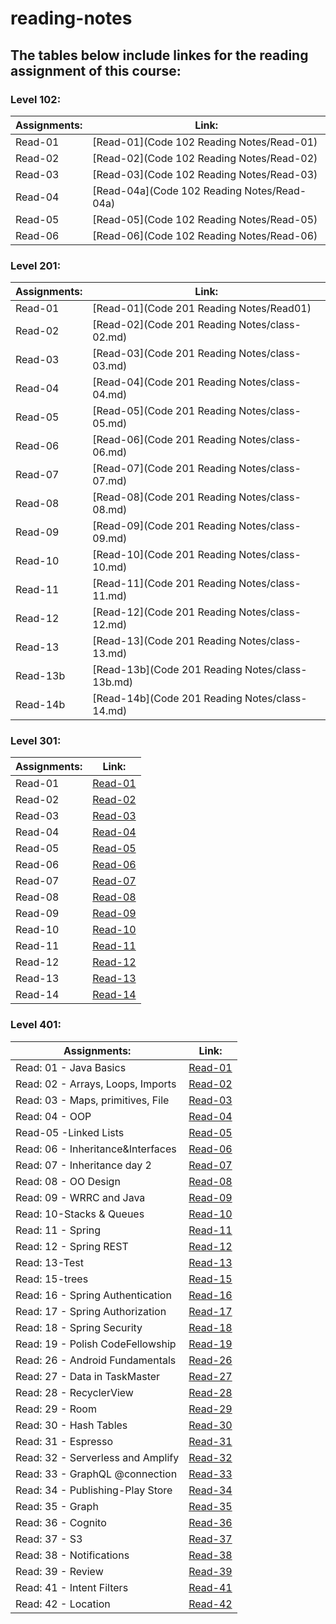 # reading-notes
## **The tables below include linkes for the reading assignment of this course:** 

### Level 102:

|  **Assignments:**  |                 **Link:**                 |
|--------------------|-------------------------------------------|
|  Read-01           |[Read-01](Code 102 Reading Notes/Read-01)  |
|  Read-02           |[Read-02](Code 102 Reading Notes/Read-02)  |
|  Read-03           |[Read-03](Code 102 Reading Notes/Read-03)  |
|  Read-04           |[Read-04a](Code 102 Reading Notes/Read-04a)|
|  Read-05           |[Read-05](Code 102 Reading Notes/Read-05)  |
|  Read-06           |[Read-06](Code 102 Reading Notes/Read-06)  |

### Level 201:

|  **Assignments:**  |                    **Link:**                   |
|--------------------|------------------------------------------------|
|  Read-01           |[Read-01](Code 201 Reading Notes/Read01)        |
|  Read-02           |[Read-02](Code 201 Reading Notes/class-02.md)   |
|  Read-03           |[Read-03](Code 201 Reading Notes/class-03.md)   |
|  Read-04           |[Read-04](Code 201 Reading Notes/class-04.md)   |
|  Read-05           |[Read-05](Code 201 Reading Notes/class-05.md)   |
|  Read-06           |[Read-06](Code 201 Reading Notes/class-06.md)   |
|  Read-07           |[Read-07](Code 201 Reading Notes/class-07.md)   |
|  Read-08           |[Read-08](Code 201 Reading Notes/class-08.md)   |
|  Read-09           |[Read-09](Code 201 Reading Notes/class-09.md)   |
|  Read-10           |[Read-10](Code 201 Reading Notes/class-10.md)   |
|  Read-11           |[Read-11](Code 201 Reading Notes/class-11.md)   |
|  Read-12           |[Read-12](Code 201 Reading Notes/class-12.md)   |
|  Read-13           |[Read-13](Code 201 Reading Notes/class-13.md)   |
|  Read-13b          |[Read-13b](Code 201 Reading Notes/class-13b.md) |
|  Read-14b          |[Read-14b](Code 201 Reading Notes/class-14.md)  |


### Level 301:

|  **Assignments:**  |           **Link:**          |
|--------------------|------------------------------|
|  Read-01           |[Read-01](Code-301/class01)   |
|  Read-02           |[Read-02](Code-301/class02)   |
|  Read-03           |[Read-03](Code-301/class03)   |
|  Read-04           |[Read-04](Code-301/class04)   |
|  Read-05           |[Read-05](Code-301/class05)   |
|  Read-06           |[Read-06](Code-301/class06)   |
|  Read-07           |[Read-07](Code-301/class07)   |
|  Read-08           |[Read-08](Code-301/class08)   |
|  Read-09           |[Read-09](Code-301/class09)   |
|  Read-10           |[Read-10](Code-301/class10)   |
|  Read-11           |[Read-11](Code-301/class11)   |
|  Read-12           |[Read-12](Code-301/class12)   |
|  Read-13           |[Read-13](Code-301/class13)   |
|  Read-14           |[Read-14](Code-301/class14)   |


### Level 401:

|  **Assignments:**               |           **Link:**         |
|---------------------------------|-----------------------------|
|Read: 01 - Java Basics           |[Read-01](Code-401/class01)  |
|Read: 02 - Arrays, Loops, Imports|[Read-02](Code-401/class02)  |
|Read: 03 - Maps, primitives, File|[Read-03](Code-401/class03)  |
|Read: 04 - OOP                   |[Read-04](Code-401/class04)  |
|Read-05 -Linked Lists            |[Read-05](Code-401/class05)  |
|Read: 06 - Inheritance&Interfaces|[Read-06](Code-401/class06)  |
|Read: 07 - Inheritance day 2	  |[Read-07](Code-401/class07)  |
|Read: 08 - OO Design             |[Read-08](Code-401/class08)  |
|Read: 09 - WRRC and Java         |[Read-09](Code-401/class09)  |
|Read: 10-Stacks & Queues         |[Read-10](Code-401/class10)  |
|Read: 11 - Spring                |[Read-11](Code-401/class11)  |
|Read: 12 - Spring REST           |[Read-12](Code-401/class12)  |
|Read: 13-Test                    |[Read-13](Code-401/class13)  |
|Read: 15-trees                   |[Read-15](Code-401/class15)  |
|Read: 16 - Spring Authentication |[Read-16](Code-401/class16)  |
|Read: 17 - Spring Authorization  |[Read-17](Code-401/class17)  |
|Read: 18 -  Spring Security      |[Read-18](Code-401/class18)  |
|Read: 19 - Polish CodeFellowship |[Read-19](Code-401/class19)  |
|Read: 26 - Android Fundamentals  |[Read-26](Code-401/class26)  |
|Read: 27 - Data in TaskMaster    |[Read-27](Code-401/class27)  |
|Read: 28 - RecyclerView          |[Read-28](Code-401/class28)  |
|Read: 29 - Room                  |[Read-29](Code-401/class29)  |
|Read: 30 - Hash Tables           |[Read-30](Code-401/class30)  |
|Read: 31 - Espresso              |[Read-31](/Code-401/class31)  |
|Read: 32 - Serverless and Amplify|[Read-32](Code-401/class32)  |
|Read: 33 - GraphQL @connection   |[Read-33](Code-401/class33)  |
|Read: 34 - Publishing-Play Store |[Read-34](Code-401/class34)  |
|Read: 35 - Graph                 |[Read-35](Code-401/class35)  |
|Read: 36 - Cognito               |[Read-36](Code-401/class36)  |
|Read: 37 - S3                    |[Read-37](Code-401/class37)  |
|Read: 38 - Notifications         |[Read-38](Code-401/class38)  |
|Read: 39 - Review                |[Read-39](Code-401/class39)  |
|Read: 41 - Intent Filters        |[Read-41](Code-401/class41)  |
|Read: 42 - Location              |[Read-42](Code-401/class42)  |

